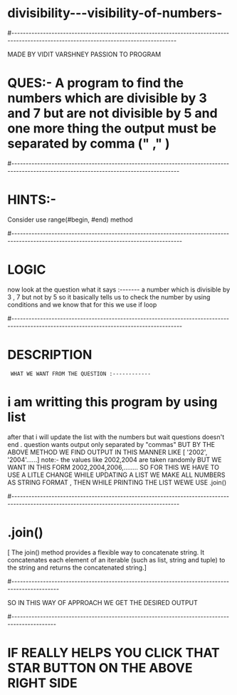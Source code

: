 # divisibility---visibility-of-numbers-
#---------------------------------------------------------------------------------------------------------------------------------------

MADE BY VIDIT VARSHNEY 
 PASSION TO PROGRAM
 
 # QUES:-  A program to find the numbers which are divisible by 3 and 7 but are not divisible by 5 and one more thing the output must be separated by comma (" ," )
#----------------------------------------------------------------------------------------------------------------------------------------
# HINTS:-
 Consider use range(#begin, #end) method
 
#-----------------------------------------------------------------------------------------------------------------------------------------


# LOGIC

now look at the question what it says :-------
a number which is divisible by 3 , 7 but not by 5 
so it basically tells us to check the number by using conditions 
and we know that for this we use if loop 

#-----------------------------------------------------------------------------------------------------------------------------------------
# DESCRIPTION 
     WHAT WE WANT FROM THE QUESTION :------------
# i am writting this program by using list 
after that i will update the list with the numbers 
but wait questions doesn't end . question wants output only separated by "commas" 
BUT BY THE ABOVE METHOD WE FIND OUTPUT IN THIS MANNER LIKE [ '2002', '2004'......]     note:- the values like 2002,2004 are taken                                                                                                                                     randomly 
BUT WE WANT IN THIS FORM 2002,2004,2006,........
SO FOR THIS WE HAVE TO USE A LITLE CHANGE WHILE UPDATING A LIST WE MAKE ALL NUMBERS AS STRING FORMAT , THEN WHILE PRINTING THE LIST WEWE USE .join() 


#----------------------------------------------------------------------------------------------------------------------------------------

# .join()
   [ The join() method provides a flexible way to concatenate string. It concatenates each element of an iterable (such as list, string and tuple) to the string and returns the concatenated string.]
   
#----------------------------------------------------------------------------------------------

 SO IN THIS WAY OF APPROACH WE GET THE DESIRED OUTPUT 
 
 #---------------------------------------------------------------------------------------------
 
 # IF REALLY HELPS YOU CLICK THAT STAR BUTTON ON THE ABOVE RIGHT SIDE 
